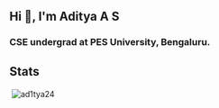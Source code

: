 <h2>Hi 👋, I'm Aditya A S</h2>

<h3>CSE undergrad at PES University, Bengaluru.</h3>

## Stats
<p>&nbsp;<img align="center" src="https://github-readme-stats.vercel.app/api?username=ad1tya24&show_icons=true&locale=en" alt="ad1tya24" /></p>

